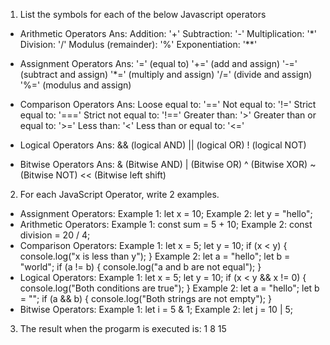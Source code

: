 1. List the symbols for each of the below Javascript operators

- Arithmetic Operators
  Ans: Addition: '+'
  Subtraction: '-'
  Multiplication: '\*'
  Division: '/'
  Modulus (remainder): '%'
  Exponentiation: '\*\*'

- Assignment Operators
  Ans: '=' (equal to)
  '+=' (add and assign)
  '-=' (subtract and assign)
  '\*=' (multiply and assign)
  '/=' (divide and assign)
  '%=' (modulus and assign)

- Comparison Operators
  Ans: Loose equal to: '=='
  Not equal to: '!='
  Strict equal to: '==='
  Strict not equal to: '!=='
  Greater than: '>'
  Greater than or equal to: '>='
  Less than: '<'
  Less than or equal to: '<='

- Logical Operators
  Ans: && (logical AND)
  || (logical OR)
  ! (logical NOT)

- Bitwise Operators
  Ans: & (Bitwise AND)
  | (Bitwise OR)
  ^ (Bitwise XOR)
  ~ (Bitwise NOT)
  << (Bitwise left shift)

2. For each JavaScript Operator, write 2 examples.

- Assignment Operators:
  Example 1: let x = 10;
  Example 2: let y = "hello";
- Arithmetic Operators:
  Example 1: const sum = 5 + 10;
  Example 2: const division = 20 / 4;
- Comparison Operators:
  Example 1: let x = 5;
  let y = 10;
  if (x < y) {
  console.log("x is less than y");
  }
  Example 2: let a = "hello";
  let b = "world";
  if (a != b) {
  console.log("a and b are not equal");
  }
- Logical Operators:
  Example 1: let x = 5;
  let y = 10;
  if (x < y && x != 0) {
  console.log("Both conditions are true");
  }
  Example 2: let a = "hello";
  let b = "";
  if (a && b) {
  console.log("Both strings are not empty");
  }
- Bitwise Operators:
  Example 1: let i = 5 & 1;
  Example 2: let j = 10 | 5;

3. The result when the progarm is executed is:
   1
   8
   15
